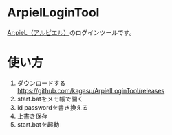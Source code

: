 # ArpielLoginTool
[Ar:pieL（アルピエル）](http://arpiel.gamecom.jp/)のログインツールです。

# 使い方
1. ダウンロードする  
https://github.com/kagasu/ArpielLoginTool/releases  
2. start.batをメモ帳で開く
3. id passwordを書き換える
4. 上書き保存
5. start.batを起動
